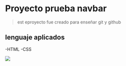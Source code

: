 # Proyecto prueba navbar
>est eproyecto fue creado para enseñar git y github

## lenguaje aplicados 

-HTML
-CSS

[![](https://www.masterseosem.com/images/etiquetas-html.webp)](http://https://www.masterseosem.com/images/etiquetas-html.webp)